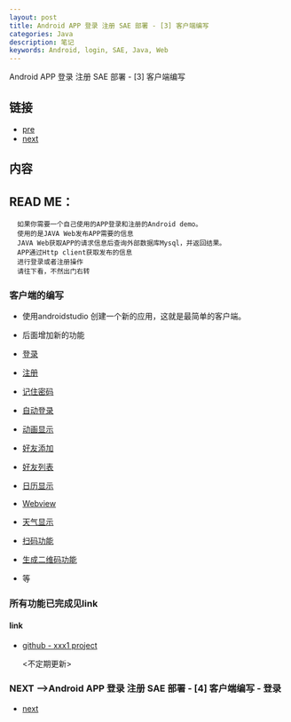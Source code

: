 ```yaml
---
layout: post
title: Android APP 登录 注册 SAE 部署 - [3] 客户端编写
categories: Java
description: 笔记
keywords: Android, login, SAE, Java, Web
---
```

Android APP 登录 注册 SAE 部署 - [3] 客户端编写

## 链接
* [pre](https://tsbxmw.github.io/2016/08/10/Android-app_test_2/)
* [next](https://tsbxmw.github.io/2016/08/20/Android-app_test_4/)

##  内容

## READ ME：    
      如果你需要一个自己使用的APP登录和注册的Android demo。
      使用的是JAVA Web发布APP需要的信息
      JAVA Web获取APP的请求信息后查询外部数据库Mysql，并返回结果。
      APP通过Http client获取发布的信息
      进行登录或者注册操作
      请往下看，不然出门右转

### 客户端的编写
* 使用androidstudio 创建一个新的应用，这就是最简单的客户端。

* 后面增加新的功能
* [登录](https://tsbxmw.github.io/2016/08/20/Android-app_test_4/)
* [注册](https://tsbxmw.github.io/2016/08/25/Android-app_test_5/)
* [记住密码](https://tsbxmw.github.io/2016/08/30/Android-app_test_6/)
* [自动登录](https://tsbxmw.github.io/2016/08/20/Android-app_test_7/)
* [动画显示](https://tsbxmw.github.io/2016/08/20/Android-app_test_8/)
* [好友添加](https://tsbxmw.github.io/2016/08/20/Android-app_test_9/)
* [好友列表](https://tsbxmw.github.io/2016/08/20/Android-app_test_10/)
* [日历显示](https://tsbxmw.github.io/2016/08/20/Android-app_test_11/)
* [Webview](https://tsbxmw.github.io/2016/08/20/Android-app_test_12/)
* [天气显示](https://tsbxmw.github.io/2016/08/20/Android-app_test_13/)
* [扫码功能](https://tsbxmw.github.io/2016/08/20/Android-app_test_14/)
* [生成二维码功能](https://tsbxmw.github.io/2016/08/20/Android-app_test_15/)
* 等

### 所有功能已完成见link

#### link

* [github - xxx1 project](https://github.com/tsbxmw/xxx1)


    <不定期更新>

### NEXT -->Android APP 登录 注册 SAE 部署 - [4] 客户端编写 - 登录 
* [next](https://tsbxmw.github.io/2016/08/20/Android-app_test_4/)